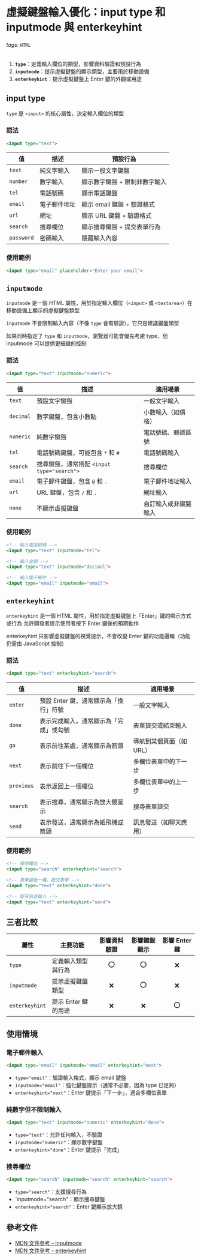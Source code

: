 # 虛擬鍵盤輸入優化：input type 和 inputmode 與 enterkeyhint

###### tags: `HTML`


1. **`type`**：定義輸入欄位的類型，影響資料驗證和預設行為
2. **`inputmode`**：提示虛擬鍵盤的顯示類型，主要用於移動設備
3. **`enterkeyhint`**：提示虛擬鍵盤上 Enter 鍵的外觀或用途

## input type
`type` 是 `<input>` 的核心屬性，決定輸入欄位的類型

### 語法
```html
<input type="text">
```

| 值 | 描述 | 預設行為 |
|--------|--------|--------|
| `text` | 純文字輸入 | 顯示一般文字鍵盤 |
| `number` | 數字輸入 | 顯示數字鍵盤 + 限制非數字輸入 |
| `tel` | 電話號碼 | 顯示電話鍵盤 |
| `email` | 電子郵件地址 | 顯示 email 鍵盤 + 驗證格式 |
| `url` | 網址 | 顯示 URL 鍵盤 + 驗證格式 |
| `search` | 搜尋欄位 | 顯示搜尋鍵盤 + 提交表單行為 |
| `password` | 密碼輸入 | 隱藏輸入內容 |

### 使用範例
```html
<input type="email" placeholder="Enter your email">
```

## `inputmode`
`inputmode` 是一個 HTML 屬性，用於指定輸入欄位（`<input>` 或 `<textarea>`）在移動設備上顯示的虛擬鍵盤類型

`inputmode` 不會限制輸入內容（不像 `type` 會有驗證），它只是建議鍵盤類型

如果同時指定了 `type` 和 `inputmode`，瀏覽器可能會優先考慮 type，但 inputmode 可以提供更細緻的控制

### 語法
```html
<input type="text" inputmode="numeric">
```

| 值 | 描述 | 適用場景 |
| -------- | -------- | -------- |
| `text` | 預設文字鍵盤 | 一般文字輸入 |
| `decimal` | 數字鍵盤，包含小數點 | 小數輸入（如價格） |
| `numeric` | 純數字鍵盤 | 電話號碼、郵遞區號 |
| `tel` | 電話號碼鍵盤，可能包含 `*` 和 `#` | 電話號碼輸入 |
| `search` | 搜尋鍵盤，通常搭配 `<input type="search">` | 搜尋欄位 |
| `email` | 電子郵件鍵盤，包含 `@` 和 `.` | 電子郵件地址輸入 |
| `url` | URL 鍵盤，包含 `/` 和 `.` | 網址輸入 |
| `none` | 不顯示虛擬鍵盤 | 自訂輸入或非鍵盤輸入 |

### 使用範例
```html
<!-- 輸入電話號碼 -->
<input type="text" inputmode="tel">

<!-- 輸入金額 -->
<input type="text" inputmode="decimal">

<!-- 輸入電子郵件 -->
<input type="email" inputmode="email">
```

## `enterkeyhint`
`enterkeyhint` 是一個 HTML 屬性，用於指定虛擬鍵盤上「Enter」鍵的顯示方式或行為
允許開發者提示使用者按下 Enter 鍵後的預期動作

enterkeyhint 只影響虛擬鍵盤的視覺提示，不會改變 Enter 鍵的功能邏輯（功能仍需由 JavaScript 控制）

### 語法
```html
<input type="text" enterkeyhint="search">
```

| 值 | 描述 | 適用場景 |
| -------- | -------- | -------- |
| `enter` | 預設 Enter 鍵，通常顯示為「換行」符號 | 一般文字輸入 |
| `done` | 表示完成輸入，通常顯示為「完成」或勾號 | 表單提交或結束輸入 |
| `go` | 表示前往某處，通常顯示為箭頭 | 導航到某個頁面（如 URL） |
| `next` | 表示前往下一個欄位 | 多欄位表單中的下一步 |
| `previous` | 表示返回上一個欄位 | 多欄位表單中的上一步 |
| `search` | 表示搜尋，通常顯示為放大鏡圖示 | 搜尋表單提交 |
| `send` | 表示發送，通常顯示為紙飛機或箭頭 | 訊息發送（如聊天應用） |


### 使用範例
```html
<!-- 搜尋欄位 -->
<input type="search" enterkeyhint="search">

<!-- 表單最後一欄，提交表單 -->
<input type="text" enterkeyhint="done">

<!-- 聊天訊息輸入 -->
<input type="text" enterkeyhint="send">
```


## 三者比較
| 屬性 | 主要功能 | 影響資料驗證 | 影響鍵盤顯示 | 影響 Enter 鍵 |
| -------- | -------- | :--------: | :--------: | :--------: |
| `type` | 定義輸入類型與行為 | ⭕ | ⭕ | ❌ |
| `inputmode` | 提示虛擬鍵盤類型  |  ❌  |  ⭕  |  ❌  |
| `enterkeyhint` |  提示 Enter 鍵的用途 |  ❌  |  ❌  |  ⭕  |

## 使用情境
### 電子郵件輸入
```html
<input type="email" inputmode="email" enterkeyhint="next">
```
- `type="email"`：驗證輸入格式，顯示 email 鍵盤
- `inputmode="email"`：強化鍵盤提示（通常不必要，因為 type 已足夠）
- `enterkeyhint="next"`：Enter 鍵提示「下一步」，適合多欄位表單

### 純數字但不限制輸入
```html
<input type="text" inputmode="numeric" enterkeyhint="done">
```
- `type="text"`：允許任何輸入，不驗證
- `inputmode="numeric"`：顯示數字鍵盤
- `enterkeyhint="done"`：Enter 鍵提示「完成」

### 搜尋欄位
```html
<input type="search" inputmode="search" enterkeyhint="search">
```
- `type="search"`：支援搜尋行為
- `inputmode="search"：顯示搜尋鍵盤
- `enterkeyhint="search"`：Enter 鍵顯示放大鏡


## 參考文件
- [MDN 文件參考 - inputmode](https://developer.mozilla.org/en-US/docs/Web/HTML/Global_attributes/inputmode)
- [MDN 文件參考 - enterkeyhint](https://developer.mozilla.org/en-US/docs/Web/HTML/Global_attributes/enterkeyhint)